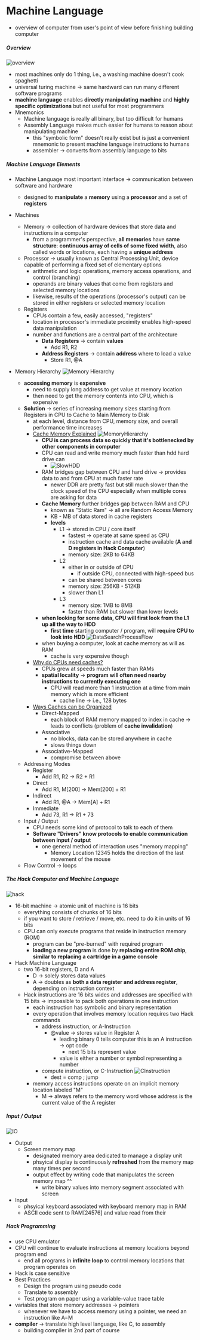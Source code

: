 # Machine Language
* overview of computer from user's point of view before finishing building computer

##### Overview
![overview](https://camo.githubusercontent.com/135d2f3a0c3b6109edbeeee4f38bea42a7c7d481/687474703a2f2f6765656b72657365617263686c61622e6e65742f636f7572736572612f6e32742f6d616368696e652d6c616e672d312e6a7067)
* most machines only do 1 thing, i.e., a washing machine doesn't cook spaghetti
* universal turing machine -> same hardward can run many different software programs
* **machine language** enables **directly manipulating machine** and **highly specific optimizations** but not useful for most programmers
* Mnemonics
  * Machine language is really all binary, but too difficult for humans
  * Assembly Language makes much easier for humans to reason about manipulating machine
    * this "symbolic form" doesn't really exist but is just a convenient mnemonic to present machine language instructions to humans
    * assembler -> converts from assembly language to bits

##### Machine Language Elements
* Machine Language most important interface -> communication between software and hardware
  * designed to **manipulate** a **memory** using a **processor** and a set of **registers**
* Machines
  * Memory -> collection of hardware devices that store data and instructions in a computer
    * from a programmer's perspective, **all memories** have **same structure**: **continuous array of cells of some fixed width**, also called words or locations, each having a **unique address**
  * Processor -> usually known as Central Processing Unit, device capable of performing a fixed set of elementary options
    * arithmetic and logic operations, memory access operations, and control (branching)
    * operands are binary values that come from registers and selected memory locations
    * likewise, results of the operations (processor's output) can be stored in either registers or selected memory location
  * Registers
    * CPUs contain a few, easily accessed, "registers"
    * location in processor's immediate proximity enables high-speed data manipulation
    * number and functions are a central part of the architecture
      * **Data Registers** -> contain **values**
        * Add R1, R2
      * **Address Registers** -> contain **address** where to load a value
        * Store R1, @A

* Memory Hierarchy
![Memory Hierarchy](https://camo.githubusercontent.com/072f6d0db3b10401c17a03a24a7ad3c63989676e/687474703a2f2f6765656b72657365617263686c61622e6e65742f636f7572736572612f6e32742f6d616368696e652d6c616e672d352e6a7067)
  * **accessing memory** is **expensive**
    * need to supply long address to get value at memory location
    * then need to get the memory contents into CPU, which is expensive
  * **Solution** -> series of increasing memory sizes starting from Registers in CPU to Cache to Main Memory to Disk
    * at each level, distance from CPU, memory size, and overall performance time increases
    * [Cache Memory Explained](https://www.youtube.com/watch?v=Zr8WKIOIKsk)
      ![MemoryHierarchy](./MemoryHierarchy.png)
      * **CPU is can process data so quickly that it's bottlenecked by other components in computer**
      * CPU can read and write memory much faster than hdd hard drive can
        * ![SlowHDD](./SlowHDD.png)
      * RAM bridges gap between CPU and hard drive -> provides data to and from CPU at much faster rate
        * newer DDR are pretty fast but still much slower than the clock speed of the CPU especially when multiple cores are asking for data
      * **Cache Memory** further bridges gap between RAM and CPU
        * known as "Static Ram" -> all are Random Access Memory
        * KB - MB of data stored in cache registers
        * **levels**
          * L1 -> stored in CPU / core itself
            * fastest -> operate at same speed as CPU
            * instruction cache and data cache available (**A and D registers in Hack Computer**)
            * memory size: 2KB to 64KB
          * L2
            * either in or outside of CPU
              * if outside CPU, connected with high-speed bus
            * can be shared between cores
            * memory size: 256KB - 512KB
            * slower than L1
          * L3
            * memory size: 1MB to 8MB
            * faster than RAM but slower than lower levels
      * **when looking for some data, CPU will first look from the L1 up all the way to HDD**
        * **first time** starting computer / program, will **require CPU to look into HDD**
        ![DataSearchProcessFlow](./DataSearchProcessFlow.png)
      * when buying a computer, look at cache memory as will as RAM
        * cache is very expensive though
    * [Why do CPUs need caches?](https://www.youtube.com/watch?v=6JpLD3PUAZk)
      * CPUs grew at speeds much faster than RAMs
      * **spatial locality** -> **program will often need nearby instructions to currently executing one**
        * CPU will read more than 1 instruction at a time from main memory which is more efficient
          * cache line -> i.e., 128 bytes
    * [Ways Caches can be Organized](https://www.geeksforgeeks.org/cache-organization-set-1-introduction/)
      * Direct-Mapped
        * each block of RAM memory mapped to index in cache -> leads to conflicts (problem of **cache invalidation**)
      * Associative
        * no blocks, data can be stored anywhere in cache
        * slows things down
      * Associative-Mapped
        * compromise between above
  * Addressing Modes
    * Register
      * Add R1, R2 -> R2 + R1
    * Direct
      * Add R1, M[200] -> Mem[200] + R1
    * Indirect
      * Add R1, @A -> Mem[A] + R1
    * Immediate
      * Add 73, R1 -> R1 + 73
  * Input / Output
    * CPU needs some kind of protocol to talk to each of them
    * **Software "Drivers" know protocols to enable communication between input / output**
      * one general method of interaction uses "memory mapping"
        * Memory Location 12345 holds the direction of the last movement of the mouse
  * Flow Control -> loops

##### The Hack Computer and Machine Language
![hack](./HackComputer.png)
* 16-bit machine -> atomic unit of machine is 16 bits
  * everything consists of chunks of 16 bits
  * if you want to store / retrieve / move, etc. need to do it in units of 16 bits
  * CPU can only execute programs that reside in instruction memory (ROM)
    * program can be "pre-burned" with required program
    * **loading a new program** is done by **replacing entire ROM chip**, **similar to replacing a cartridge in a game console**
* Hack Machine Language
  * two 16-bit registers, D and A
    * D -> solely stores data values
    * A -> doubles as **both a data register and address register**, depending on instruction context
  * Hack instructions are 16 bits wides and addresses are specified with 15 bits -> impossible to pack both operations in one instruction
    * each instruction has symbolic and binary representation
    * every operation that involves memory location requires two Hack commands
      * address instruction, or A-Instruction
        * @value -> stores value in Register A
          * leading binary 0 tells computer this is an A instruction -> opt code
            * next 15 bits represent value
          * value is either a number or symbol representing a number
      * compute instruction, or C-Instruction
        ![CInstruction](./CInstruction.png)
        * dest = comp ; jump
    * memory access instructions operate on an implicit memory location labeled "M"
      * M -> always refers to the memory word whose address is the current value of the A register

##### Input / Output
![IO](./IO.png)
* Output
  * Screen memory map
    * designated memory area dedicated to manage a display unit
    * phsyical display is continuously **refreshed** from the memory map many times per second
    * output effect by writing code that manipulates the screen memory map ^^
      * write binary values into memory segment associated with screen
* Input
  * phsyical keyboard associated with keyboard memory map in RAM
  * ASCII code sent to RAM[24576] and value read from their

##### Hack Programming
* use CPU emulator
* CPU will continue to evaluate instructions at memory locations beyond program end
  * end all programs in **infinite loop** to control memory locations that program operates on
* Hack is case sensitive
* Best Practices
  * Design the program using pseudo code
  * Translate to assembly
  * Test program on paper using a variable-value trace table
* variables that store memory addresses -> pointers
  * whenever we have to access memory using a pointer, we need an instruction like A=M
* **compiler** -> translate high level language, like C, to assembly
  * building compiler in 2nd part of course
